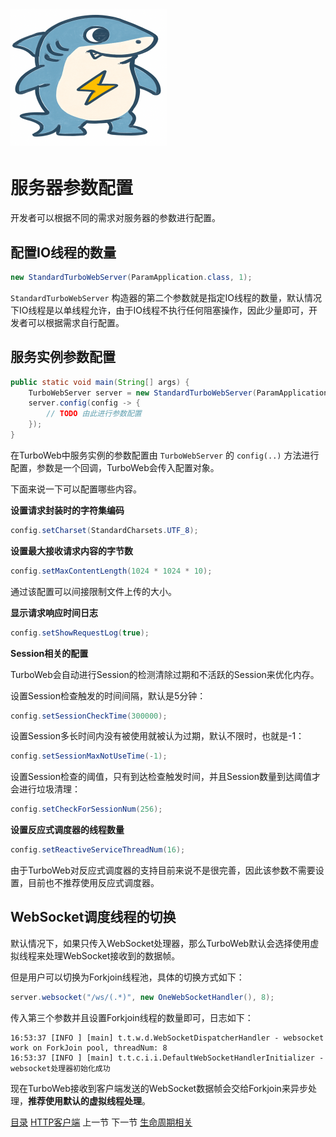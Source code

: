 # <img src="../image/logo.png"/>

# 服务器参数配置

开发者可以根据不同的需求对服务器的参数进行配置。

## 配置IO线程的数量

```java
new StandardTurboWebServer(ParamApplication.class, 1);
```

``StandardTurboWebServer`` 构造器的第二个参数就是指定IO线程的数量，默认情况下IO线程是以单线程允许，由于IO线程不执行任何阻塞操作，因此少量即可，开发者可以根据需求自行配置。

## 服务实例参数配置

```java
public static void main(String[] args) {
    TurboWebServer server = new StandardTurboWebServer(ParamApplication.class, 1);
    server.config(config -> {
        // TODO 由此进行参数配置
    });
}
```

在TurboWeb中服务实例的参数配置由 `TurboWebServer` 的 `config(..)` 方法进行配置，参数是一个回调，TurboWeb会传入配置对象。

下面来说一下可以配置哪些内容。

**设置请求封装时的字符集编码**

```java
config.setCharset(StandardCharsets.UTF_8);
```

**设置最大接收请求内容的字节数**

```java
config.setMaxContentLength(1024 * 1024 * 10);
```

通过该配置可以间接限制文件上传的大小。

**显示请求响应时间日志**

```java
config.setShowRequestLog(true);
```

**Session相关的配置**

TurboWeb会自动进行Session的检测清除过期和不活跃的Session来优化内存。

设置Session检查触发的时间间隔，默认是5分钟：

```java
config.setSessionCheckTime(300000);
```

设置Session多长时间内没有被使用就被认为过期，默认不限时，也就是-1：

```java
config.setSessionMaxNotUseTime(-1);
```

设置Session检查的阈值，只有到达检查触发时间，并且Session数量到达阈值才会进行垃圾清理：

```java
config.setCheckForSessionNum(256);
```

**设置反应式调度器的线程数量**

```java
config.setReactiveServiceThreadNum(16);
```

由于TurboWeb对反应式调度器的支持目前来说不是很完善，因此该参数不需要设置，目前也不推荐使用反应式调度器。

## WebSocket调度线程的切换

默认情况下，如果只传入WebSocket处理器，那么TurboWeb默认会选择使用虚拟线程来处理WebSocket接收到的数据帧。

但是用户可以切换为Forkjoin线程池，具体的切换方式如下：

```java
server.websocket("/ws/(.*)", new OneWebSocketHandler(), 8);
```

传入第三个参数并且设置Forkjoin线程的数量即可，日志如下：

```text
16:53:37 [INFO ] [main] t.t.w.d.WebSocketDispatcherHandler - websocket work on ForkJoin pool, threadNum: 8
16:53:37 [INFO ] [main] t.t.c.i.i.DefaultWebSocketHandlerInitializer - websocket处理器初始化成功
```

现在TurboWeb接收到客户端发送的WebSocket数据帧会交给Forkjoin来异步处理，**推荐使用默认的虚拟线程处理**。



[目录](./guide.md) [HTTP客户端](./client.md) 上一节 下一节 [生命周期相关](./lifecycle.md)

